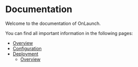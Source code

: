 # Documentation

Welcome to the documentation of OnLaunch.

You can find all important information in the following pages:

- [Overview](/docs/index)
- [Configuration](/docs/configuration)
- [Deployment](/docs/deployment/overview)
  - [Overview](/docs/deployment/overview)
